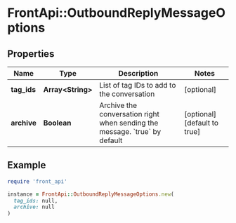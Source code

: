 # FrontApi::OutboundReplyMessageOptions

## Properties

| Name | Type | Description | Notes |
| ---- | ---- | ----------- | ----- |
| **tag_ids** | **Array&lt;String&gt;** | List of tag IDs to add to the conversation | [optional] |
| **archive** | **Boolean** | Archive the conversation right when sending the message. &#x60;true&#x60; by default | [optional][default to true] |

## Example

```ruby
require 'front_api'

instance = FrontApi::OutboundReplyMessageOptions.new(
  tag_ids: null,
  archive: null
)
```

